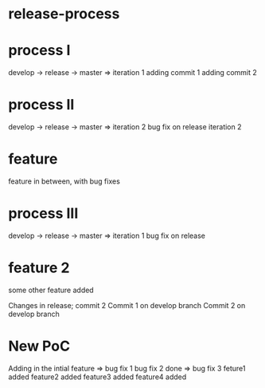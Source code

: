 # release-process

# process I
develop -> release -> master => iteration 1
adding commit 1
adding commit 2

# process II
develop -> release -> master => iteration 2
bug fix on release iteration 2

# feature
feature in between, with bug fixes

# process III
develop -> release -> master => iteration 1
bug fix on release

# feature 2
some other feature added

Changes in release; commit 2
Commit 1 on develop branch
Commit 2 on develop branch

# New PoC
Adding in the intial feature => bug fix 1
bug fix 2 done => bug fix 3
feture1 added
feature2 added
feature3 added
feature4 added
